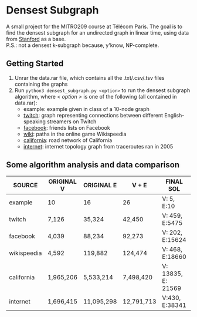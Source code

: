 # Densest Subgraph

A small project for the MITRO209 course at Télécom Paris. The goal is to find the densest subgraph for an undirected graph in linear time, using data from [Stanford](http://snap.stanford.edu/data/index.html) as a base.  
P.S.: not a densest k-subgraph because, y'know, NP-complete.

## Getting Started
1. Unrar the data.rar file, which contains all the .txt/.csv/.tsv files containing the graphs
2. Run `python3 densest_subgraph.py <option>` to run the densest subgraph algorithm, where *< option >* is one of the following (all contained in data.rar):
    - example: example given in class of a 10-node graph
    - [twitch](http://snap.stanford.edu/data/twitch-social-networks.html): graph representing connections between different English-speaking streamers on Twitch
    - [facebook](http://snap.stanford.edu/data/ego-Facebook.html): friends lists on Facebook 
    - [wiki](http://snap.stanford.edu/data/wikispeedia.html): paths in the online game Wikispeedia
    - [california](http://snap.stanford.edu/data/roadNet-CA.html): road network of California
    - [internet](http://snap.stanford.edu/data/as-Skitter.html): internet topology graph from traceroutes ran in 2005

## Some algorithm analysis and data comparison

| SOURCE      | ORIGINAL V     | ORIGINAL E     | V + E                     | FINAL SOL          | MAX DENSITY | READING TIME    | GRAPH BUILDING | ALGORITHM     | TOTAL ELAPSED TIME |
|-------------|----------------|----------------|---------------------------|--------------------|-------------|-----------------|----------------|---------------|--------------------|
| example     |       10       |       16       |             26            |     V: 5, E:10     |      2      | 0.0001857280731 |    3.17E-05    |    5.20E-05   |   0.0002753734589  |
| twitch      |      7,126     |     35,324     |           42,450          |   V: 459, E:5475   | 11.92810458 |  0.02626872063  |  0.04561161995 | 0.08642625809 |    0.2278988361    |
| facebook    |      4,039     |     88,234     |           92,273          |   V: 202, E:15624  | 77.34653465 |  0.06426644325  |  0.05595946312 |  0.1344313622 |    0.3494474888    |
| wikispeedia |      4,592     |     119,882    |          124,474          |   V: 468, E:18660  | 39.87179487 |   0.1188323498  |  0.09461712837 |  0.1909329891 |    0.5184550285    |
| california  |    1,965,206   |    5,533,214   |         7,498,420         | V: 13835, E: 21569 | 1.559016986 |   7.848263025   |   8.60856843   |  9.616968155  |     35.09157181    |
| internet    |    1,696,415   |   11,095,298   |         12,791,713        |   V:430, E:38341   | 89.16511628 |   13.65575337   |   21.5693469   |  81.23937178  |     199.3052955    |
